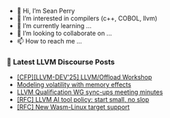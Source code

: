 - 👋 Hi, I’m Sean Perry
- 👀 I’m interested in compilers (c++, COBOL, llvm)
- 🌱 I’m currently learning ...
- 💞️ I’m looking to collaborate on ...
- 📫 How to reach me ...

<!---
s66perry/s66perry is a ✨ special ✨ repository because its `README.md` (this file) appears on your GitHub profile.
You can click the Preview link to take a look at your changes.
--->
### 📕 Latest LLVM Discourse Posts

<!-- DISCOURSE-LLVM:START -->
- [[CFP][LLVM-DEV&#39;25] LLVM/Offload Workshop](https://discourse.llvm.org/t/cfp-llvm-dev25-llvm-offload-workshop/88352#post_2)
- [Modeling volatility with memory effects](https://discourse.llvm.org/t/modeling-volatility-with-memory-effects/67946#post_15)
- [LLVM Qualification WG sync-ups meeting minutes](https://discourse.llvm.org/t/llvm-qualification-wg-sync-ups-meeting-minutes/87148#post_13)
- [[RFC] LLVM AI tool policy: start small, no slop](https://discourse.llvm.org/t/rfc-llvm-ai-tool-policy-start-small-no-slop/88476#post_20)
- [[RFC] New Wasm-Linux target support](https://discourse.llvm.org/t/rfc-new-wasm-linux-target-support/88203#post_10)
<!-- DISCOURSE-LLVM:END -->
